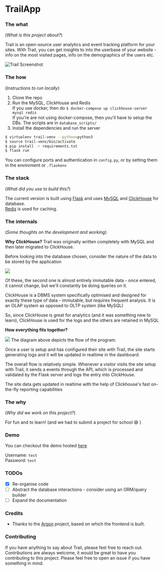 # TrailApp

### The what

(_What is this project about?_)

Trail is an open-source user analytics and event tracking platform for your sites.
With Trail, you can get insights to into the userbase of your website - info on the most visited pages, info on the demographics of the users etc.


![Trail Screenshot](.github/assets/session_screenshot.png)

### The how

(_Instructions to run locally_)

 1. Clone the repo
 2. Run the MySQL, ClickHouse and Redis  
    If you use docker, then do `$ docker-compose up clickhouse-server mysql redis`  
   If you're are not using docker-compose, then you'll have to setup the DBs.
   The scripts are in `database_scripts/`
 3. Install the dependencies and run the server

 ```bash
 $ virtualenv trail-venv --python=python3
 $ source trail-venv/bin/activate
 $ pip install -r requirements.txt
 $ flask run
 ```

 You can configure ports and authentication in `config.py`, or by setting them in the enviroment or `.flaskenv`

### The stack

(_What did you use to build this?_)

The current version is built using [Flask](https://flask.palletsprojects.com/en/1.1.x/) and uses [MySQL](https://www.mysql.com/) and [ClickHouse](https://clickhouse.tech/) for database.  
[Redis](https://redis.io/) is used for caching.

### The internals
(_Some thoughts on the development and working_)

**Why ClickHouse?**
Trail was originally written completely with MySQL and then later migrated to ClickHouse.

Before looking into the database chosen, consider the nature of the data to be stored by the application

![](.github/assets/data.png)

Of these, the second one is almost entirely immutable data - once entered, it cannot change, but we'll constantly be doing queries on it.

ClickHouse is a DBMS system specifically optimised and designed for exactly these type of data -  immutable, but requires frequent analysis. It is an OLAP system as opposed to OLTP system (like MySQL)

So, since ClickHouse is great for analytics (and it was something new to learn), ClickHouse is used for the logs and the others are retained in MySQL


**How everything fits together?**

![](.github/assets/overview.png)
The diagram above depicts the flow of the program.

Once a user is setup and has configured their site with Trail, the site starts generating logs
and it will be updated in realtime in the dashboard.

The overall flow is relatively simple.
Whenever a visitor visits the site setup with Trail, 
it sends a events through the API, which is processed and validated by the Flask server and logs the entry into ClickHouse.

The site data gets updated in realtime with the help of
Clickhouse's fast on-the-fly reporting capabilities

### The why
(_Why did we work on this project?_)

For fun and to learn!
(and we had to submit a project for school :sweat_smile: )

### Demo

You can checkout the demo hosted [here](http://ec2-184-72-168-241.compute-1.amazonaws.com/)

Username: `test`  
Password: `test`

### TODOs

- [x] Re-organise code
- [ ] Abstract the database interactions - consider using an ORM/query builder
- [ ] Expand the documentation

### Credits

- Thanks to the [Argon](https://github.com/creativetimofficial/argon-dashboard) project, based on which the frontend is built.

### Contributing

If you have anything to say about Trail, please feel free to reach out.
Contributions are always welcome, it would be great to have you contributing to this project.
Please feel free to open an issue if you have something in mind.

